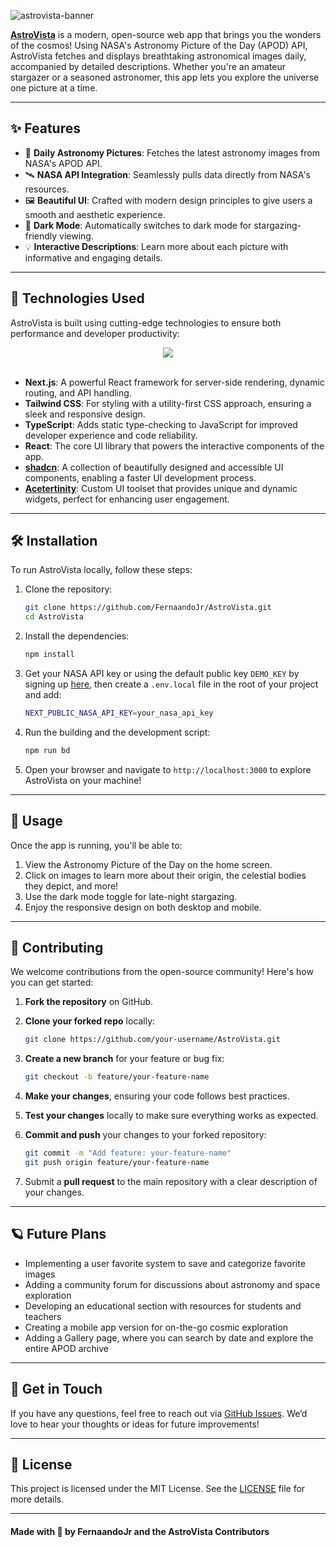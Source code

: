 ![astrovista-banner](https://github.com/user-attachments/assets/ad5f5d61-066a-45e4-a13d-bdbe17045da0)

[**AstroVista**](https://astrovista.vercel.app/about) is a modern, open-source web app that brings you the wonders of the cosmos! Using NASA's Astronomy Picture of the Day (APOD) API, AstroVista fetches and displays breathtaking astronomical images daily, accompanied by detailed descriptions. Whether you're an amateur stargazer or a seasoned astronomer, this app lets you explore the universe one picture at a time.

---

## ✨ Features

- 🌠 **Daily Astronomy Pictures**: Fetches the latest astronomy images from NASA's APOD API.
- 🛰 **NASA API Integration**: Seamlessly pulls data directly from NASA's resources.
- 🖼 **Beautiful UI**: Crafted with modern design principles to give users a smooth and aesthetic experience.
- 🎨 **Dark Mode**: Automatically switches to dark mode for stargazing-friendly viewing.
- 💡 **Interactive Descriptions**: Learn more about each picture with informative and engaging details.

---

## 🚀 Technologies Used

AstroVista is built using cutting-edge technologies to ensure both performance and developer productivity:

<div align="center">
  <img src="https://skillicons.dev/icons?i=nextjs,tailwind,typescript,react">
  <br/>
  <br/>
</div>

- **Next.js**: A powerful React framework for server-side rendering, dynamic routing, and API handling.
- **Tailwind CSS**: For styling with a utility-first CSS approach, ensuring a sleek and responsive design.
- **TypeScript**: Adds static type-checking to JavaScript for improved developer experience and code reliability.
- **React**: The core UI library that powers the interactive components of the app.
- **[shadcn](https://ui.shadcn.com)**: A collection of beautifully designed and accessible UI components, enabling a faster UI development process.
- **[Acetertinity](https://ui.aceternity.com/)**: Custom UI toolset that provides unique and dynamic widgets, perfect for enhancing user engagement.

---

## 🛠️ Installation

To run AstroVista locally, follow these steps:

1. Clone the repository:

   ```bash
   git clone https://github.com/FernaandoJr/AstroVista.git
   cd AstroVista
   ```

2. Install the dependencies:

   ```bash
   npm install
   ```

3. Get your NASA API key or using the default public key `DEMO_KEY` by signing up [here](https://api.nasa.gov/), then create a `.env.local` file in the root of your project and add:

   ```bash
   NEXT_PUBLIC_NASA_API_KEY=your_nasa_api_key
   ```

4. Run the building and the development script:

   ```bash
   npm run bd
   ```

5. Open your browser and navigate to `http://localhost:3000` to explore AstroVista on your machine!

---

## 📸 Usage

Once the app is running, you'll be able to:

1. View the Astronomy Picture of the Day on the home screen.
2. Click on images to learn more about their origin, the celestial bodies they depict, and more!
3. Use the dark mode toggle for late-night stargazing.
4. Enjoy the responsive design on both desktop and mobile.

---

## 🤝 Contributing

We welcome contributions from the open-source community! Here's how you can get started:

1. **Fork the repository** on GitHub.
2. **Clone your forked repo** locally:

   ```bash
   git clone https://github.com/your-username/AstroVista.git
   ```

3. **Create a new branch** for your feature or bug fix:

   ```bash
   git checkout -b feature/your-feature-name
   ```

4. **Make your changes**, ensuring your code follows best practices.
5. **Test your changes** locally to make sure everything works as expected.
6. **Commit and push** your changes to your forked repository:

   ```bash
   git commit -m "Add feature: your-feature-name"
   git push origin feature/your-feature-name
   ```

7. Submit a **pull request** to the main repository with a clear description of your changes.

---

## 🪐 Future Plans

- Implementing a user favorite system to save and categorize favorite images
- Adding a community forum for discussions about astronomy and space exploration
- Developing an educational section with resources for students and teachers
- Creating a mobile app version for on-the-go cosmic exploration
- Adding a Gallery page, where you can search by date and explore the entire APOD archive

---

## 💬 Get in Touch

If you have any questions, feel free to reach out via [GitHub Issues](https://github.com/FernaandoJr/AstroVista/issues). We’d love to hear your thoughts or ideas for future improvements!

---

## 📄 License

This project is licensed under the MIT License. See the [LICENSE](./LICENSE) file for more details.

---

#### Made with 💫 by FernaandoJr and the AstroVista Contributors
